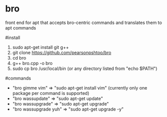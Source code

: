 # bro
front end for apt that accepts bro-centric commands and translates them to apt commands


#install
1) sudo apt-get install git g++
2) git clone https://github.com/pearsonpshtoo/bro
3) cd bro
4) g++ bro.cpp -o bro
5) sudo cp bro /usr/local/bin (or any directory listed from "echo $PATH")


#commands
- "bro gimme vim"       =>   "sudo apt-get install vim" (currently only one package per command is supported)
- "bro wassupdate"      =>   "sudo apt-get update"
- "bro wassupgrade"     =>   "sudo apt-get upgrade"
- "bro wassupgrade yuh" =>   "sudo apt-get upgrade -y"
